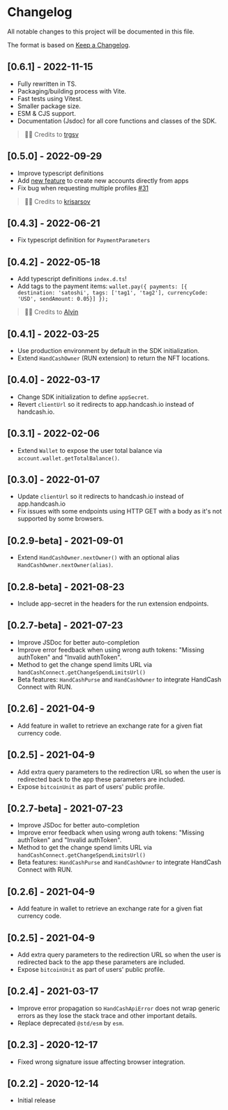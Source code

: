 # Changelog

All notable changes to this project will be documented in this file.

The format is based on [Keep a Changelog](https://keepachangelog.com/en/1.0.0/).

## [0.6.1] - 2022-11-15

- Fully rewritten in TS.
- Packaging/building process with Vite.
- Fast tests using Vitest.
- Smaller package size.
- ESM & CJS support.
- Documentation (Jsdoc) for all core functions and classes of the SDK.

> 🙏🏻 Credits to [trgsv](https://github.com/trgsv)

## [0.5.0] - 2022-09-29

- Improve typescript definitions
- Add [new feature](https://docs.handcash.io/docs/create-accounts) to create new accounts directly from apps
- Fix bug when requesting multiple profiles [#31](https://github.com/HandCash/handcash-connect-sdk-js/pull/31)

> 🙏🏻 Credits to [krisarsov](https://github.com/krisarsov)

## [0.4.3] - 2022-06-21

- Fix typescript definition for `PaymentParameters`

## [0.4.2] - 2022-05-18

- Add typescript definitions `index.d.ts`!
- Add tags to the payment
  items: `wallet.pay({ payments: [{ destination: 'satoshi', tags: ['tag1', 'tag2'], currencyCode: 'USD', sendAmount: 0.05}] });`

> 🙏🏻 Credits to [Alvin](https://github.com/irkaal)

## [0.4.1] - 2022-03-25

- Use production environment by default in the SDK initialization.
- Extend `HandCashOwner` (RUN extension) to return the NFT locations.

## [0.4.0] - 2022-03-17

- Change SDK initialization to define `appSecret`.
- Revert `clientUrl` so it redirects to app.handcash.io instead of handcash.io.

## [0.3.1] - 2022-02-06

- Extend `Wallet` to expose the user total balance via `account.wallet.getTotalBalance()`.

## [0.3.0] - 2022-01-07

- Update `clientUrl` so it redirects to handcash.io instead of app.handcash.io
- Fix issues with some endpoints using HTTP GET with a body as it's not supported by some browsers.

## [0.2.9-beta] - 2021-09-01

- Extend `HandCashOwner.nextOwner()` with an optional alias `HandCashOwner.nextOwner(alias)`.

## [0.2.8-beta] - 2021-08-23

- Include app-secret in the headers for the run extension endpoints.

## [0.2.7-beta] - 2021-07-23

- Improve JSDoc for better auto-completion
- Improve error feedback when using wrong auth tokens: "Missing authToken" and "Invalid authToken".
- Method to get the change spend limits URL via `handCashConnect.getChangeSpendLimitsUrl()`
- Beta features: `HandCashPurse` and `HandCashOwner` to integrate HandCash Connect with RUN.

## [0.2.6] - 2021-04-9

- Add feature in wallet to retrieve an exchange rate for a given fiat currency code.

## [0.2.5] - 2021-04-9

- Add extra query parameters to the redirection URL so when the user is redirected back to the app these parameters are
  included.
- Expose `bitcoinUnit` as part of users' public profile.

## [0.2.7-beta] - 2021-07-23

- Improve JSDoc for better auto-completion
- Improve error feedback when using wrong auth tokens: "Missing authToken" and "Invalid authToken".
- Method to get the change spend limits URL via `handCashConnect.getChangeSpendLimitsUrl()`
- Beta features: `HandCashPurse` and `HandCashOwner` to integrate HandCash Connect with RUN.

## [0.2.6] - 2021-04-9

- Add feature in wallet to retrieve an exchange rate for a given fiat currency code.

## [0.2.5] - 2021-04-9

- Add extra query parameters to the redirection URL so when the user is redirected back to the app these parameters are
  included.
- Expose `bitcoinUnit` as part of users' public profile.

## [0.2.4] - 2021-03-17

- Improve error propagation so `HandCashApiError` does not wrap generic errors as they lose the stack trace and other
  important details.
- Replace deprecated `@std/esm` by `esm`.

## [0.2.3] - 2020-12-17

- Fixed wrong signature issue affecting browser integration.

## [0.2.2] - 2020-12-14

- Initial release
